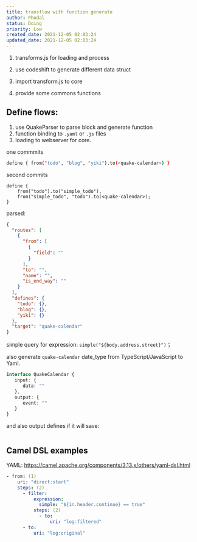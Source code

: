```yaml
---
title: transflow with function generate
author: Phodal
status: Doing
priority: Low
created_date: 2021-12-05 02:03:24
updated_date: 2021-12-05 02:03:24
---
```


1. transforms.js for loading and process

2. use codeshift to generate different data struct

3. import transform.js to core

4. provide some commons functions


## Define flows:

1. use QuakeParser to parse block and generate function
2. function binding to `.yaml` or `.js` files
3. loading to webserver for core.

one commmits

```bash
define { from("todo", "blog", "yiki").to(<quake-calendar>) }
```

second commits

```
define {
    from("todo").to("simple_todo"),
    from("simple_todo", "todo").to(<quake-calendar>);
}    
```

parsed:

```json
{
  "routes": [
    {
      "from": [
        {
          "field": ""
        }
      ],
      "to": "",
      "name": "",
      "is_end_way": ""
    }
  ],
  "defines": {
    "todo": {},
    "blog": {},
    "yiki": {}
  },
  "target": "quake-calendar"
}
```

simple query for expression: `simple("${body.address.street}")`； 

also generate `quake-calendar` date_type from TypeScript/JavaScript to Yaml.

```typescript
interface QuakeCalendar {
   input: {
      data: ""
   },
   output: {
      event: ""
   } 
}
```

and also output defines if it will save:

```javascript

```

## Camel DSL examples

YAML: https://camel.apache.org/components/3.13.x/others/yaml-dsl.html

```yaml
- from: (1)
    uri: "direct:start"
    steps: (2)
      - filter:
          expression:
            simple: "${in.header.continue} == true"
          steps: (2)
            - to:
                uri: "log:filtered"
      - to:
          uri: "log:original"
```

